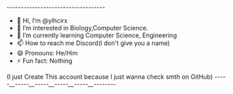 -_-_-_-_-_-_-_-_-_-_-_-_-_-_-_-_-_-_-_-_-_-_-_-_-_-_-_-_-_-_-_-_-_-_-

- 👋 Hi, I’m @ylhcirx
- 👀 I’m interested in Biology,Computer Science.
- 🌱 I’m currently learning Computer Science, Engineering
- 📫 How to reach me Discord(I don't give you a name)
- 😄 Pronouns: He/Him
- ⚡ Fun fact: Nothing

                                                                      
(I just Create This account because I just wanna check smth on GitHub)
_-_-_-_-_-__-_-_-_-_-__-_-_-_-_-__-_-_-_-_-__-_-_-_-_-__-_-_-_-_-_-_-_-
